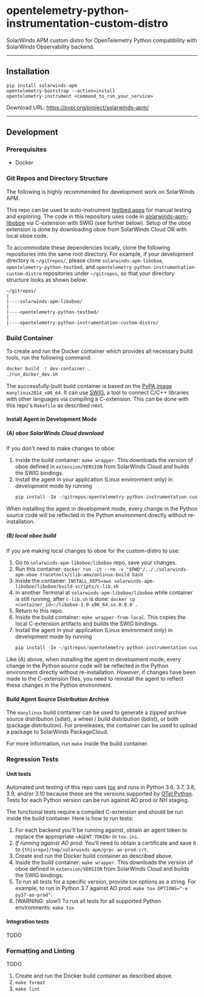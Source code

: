 # opentelemetry-python-instrumentation-custom-distro
SolarWinds APM custom distro for OpenTelemetry Python compatibility with SolarWinds Observability backend.

----

## Installation

```
pip install solarwinds-apm
opentelemetry-bootstrap --action=install
opentelemetry-instrument <command_to_run_your_service>
```

Download URL: https://pypi.org/project/solarwinds-apm/

----
## Development

### Prerequisites

* Docker

### Git Repos and Directory Structure

The following is highly recommended for development work on SolarWinds APM.

This repo can be used to auto-instrument [testbed apps](https://github.com/appoptics/opentelemetry-python-testbed) for manual testing and exploring. The code in this repository uses code in [solarwinds-apm-liboboe](https://github.com/librato/solarwinds-apm-liboboe) via C-extension with SWIG (see further below). Setup of the oboe extension is done by downloading oboe from SolarWinds Cloud OR with local oboe code.

To accommodate these dependencies locally, clone the following repositories into the same root directory. For example, if your development directory is `~/gitrepos/`, please clone `solarwinds-apm-liboboe`, `opentelemetry-python-testbed`, and `opentelemetry-python-instrumentation-custom-distro` repositories under `~/gitrepos`, so that your directory structure looks as shown below:
```
~/gitrepos/
|
|----solarwinds-apm-liboboe/
|
|----opentelemetry-python-testbed/
|
|----opentelemetry-python-instrumentation-custom-distro/
```
### Build Container

To create and run the Docker container which provides all necessary build tools, run the following command:
```bash
docker build -t dev-container .
./run_docker_dev.sh
```

The successfully-built build container is based on the [PyPA image](https://github.com/pypa/manylinux) `manylinux2014_x86_64`. It can use [SWIG](https://www.swig.org/Doc1.3/Python.html), a tool to connect C/C++ libraries with other languages via compiling a C-extension. This can be done with this repo's `Makefile` as described next.

#### Install Agent in Development Mode

##### (A) oboe SolarWinds Cloud download

If you don't need to make changes to oboe:

1. Inside the build container: `make wrapper`. This downloads the version of oboe defined in `extension/VERSION` from SolarWinds Cloud and builds the SWIG bindings.
2. Install the agent in your application (Linux environment only) in development mode by running
   ```python
   pip install -Ie ~/gitrepos/opentelemetry-python-instrumentation-custom-distro/
   ```
When installing the agent in development mode, every change in the Python source code will be reflected in the Python environment directly without re-installation.

##### (B) local oboe build

If you are making local changes to oboe for the custom-distro to use:

1. Go to `solarwinds-apm-liboboe/liboboe` repo, save your changes.
2. Run this container: `docker run -it --rm -v "$PWD"/../:/solarwinds-apm-oboe tracetools/clib-amazonlinux-build bash`
3. Inside the container: `INSTALL_DEPS=aws solarwinds-apm-liboboe/liboboe/build-scripts/c-lib.sh`
4. In another Terminal at `solarwinds-apm-liboboe/liboboe` while container is still running, after `c-lib.sh` is done: `docker cp <container_id>:/liboboe-1.0-x86_64.so.0.0.0 .`
5. Return to this repo.
6. Inside the build container: `make wrapper-from-local`. This copies the local C-extension artifacts and builds the SWIG bindings.
7. Install the agent in your application (Linux environment only) in development mode by running
   ```python
   pip install -Ie ~/gitrepos/opentelemetry-python-instrumentation-custom-distro/
   ```
Like (A) above, when installing the agent in development mode, every change in the Python source code will be reflected in the Python environment directly without re-installation. _However_, if changes have been made to the C-extension files, you need to reinstall the agent to reflect these changes in the Python environment.

#### Build Agent Source Distribution Archive

The `manylinux` build container can be used to generate a zipped archive source distribution (sdist), a wheel / build distribution (bdist), or both (package distribution). For prereleases, the container can be used to upload a package to SolarWinds PackageCloud.

For more information, run `make` inside the build container.

### Regression Tests

#### Unit tests

Automated unit testing of this repo uses [tox](https://tox.readthedocs.io) and runs in Python 3.6, 3.7, 3.8, 3.9, and/or 3.10 because these are the versions supported by [OTel Python](https://github.com/open-telemetry/opentelemetry-python/blob/main/tox.ini). Tests for each Python version can be run against AO prod or NH staging.

The functional tests require a compiled C-extension and should be run inside the build container. Here is how to run tests:

1. For each backend you'll be running against, obtain an agent token to replace the appropriate `<AGENT_TOKEN>` in `tox.ini`.
2. _If running against AO prod:_ You'll need to obtain a certificate and save it to `{thisrepo}/tmp/solarwinds-apm/grpc-ao-prod.crt`. 
3. Create and run the Docker build container as described above.
4. Inside the build container: `make wrapper`. This downloads the version of oboe defined in `extension/VERSION` from SolarWinds Cloud and builds the SWIG bindings.
5. To run all tests for a specific version, provide tox options as a string. For example, to run in Python 3.7 against AO prod: `make tox OPTIONS="-e py37-ao-prod"`.
6. (WARNING: slow!) To run all tests for all supported Python environments: `make tox`

#### Integration tests

TODO

### Formatting and Linting

TODO

1. Create and run the Docker build container as described above.
2. `make format`
3. `make lint`
